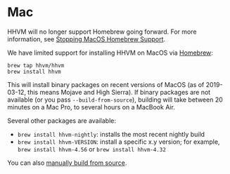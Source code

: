 # Mac

<FbCaution>

HHVM will no longer support Homebrew going forward. For more information, see [Stopping MacOS Homebrew Support](https://hhvm.com/blog/2022/06/17/deprecating-homebrew.html).

</FbCaution>

We have limited support for installing HHVM on MacOS via [Homebrew](https://brew.sh/):

```
brew tap hhvm/hhvm
brew install hhvm
```

This will install binary packages on recent versions of MacOS (as of 2019-03-12, this means Mojave and High Sierra). If binary packages are not available
(or you pass `--build-from-source`), building will take between 20 minutes on a Mac Pro, to several hours on a MacBook Air.

Several other packages are available:

- `brew install hhvm-nightly`: installs the most recent nightly build
- `brew install hhvm-VERSION`: install a specific x.y version; for example,
  `brew install hhvm-4.56` or `brew install hhvm-4.32`

You can also [manually build from source](/docs/hhvm/installation/building-from-source).
